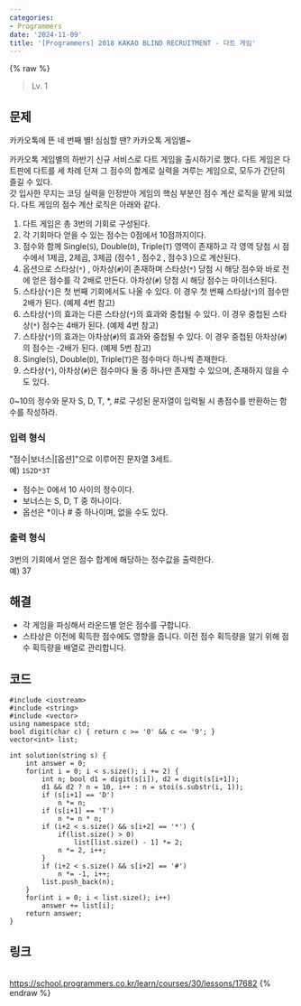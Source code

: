 ```yaml
---
categories:
- Programmers
date: '2024-11-09'
title: '[Programmers] 2018 KAKAO BLIND RECRUITMENT - 다트 게임'
---
```


{% raw %}
> Lv. 1<br>

## 문제
카카오톡에 뜬 네 번째 별! 심심할 땐? 카카오톡 게임별~

카카오톡 게임별의 하반기 신규 서비스로 다트 게임을 출시하기로 했다. 다트 게임은 다트판에 다트를 세 차례 던져 그 점수의 합계로 실력을 겨루는 게임으로, 모두가 간단히 즐길 수 있다.  
갓 입사한 무지는 코딩 실력을 인정받아 게임의 핵심 부분인 점수 계산 로직을 맡게 되었다. 다트 게임의 점수 계산 로직은 아래와 같다.

1.  다트 게임은 총 3번의 기회로 구성된다.
2.  각 기회마다 얻을 수 있는 점수는 0점에서 10점까지이다.
3.  점수와 함께 Single(`S`), Double(`D`), Triple(`T`) 영역이 존재하고 각 영역 당첨 시 점수에서 1제곱, 2제곱, 3제곱 (점수1  , 점수2  , 점수3  )으로 계산된다.
4.  옵션으로 스타상(`*`) , 아차상(`#`)이 존재하며 스타상(`*`) 당첨 시 해당 점수와 바로 전에 얻은 점수를 각 2배로 만든다. 아차상(`#`) 당첨 시 해당 점수는 마이너스된다.
5.  스타상(`*`)은 첫 번째 기회에서도 나올 수 있다. 이 경우 첫 번째 스타상(`*`)의 점수만 2배가 된다. (예제 4번 참고)
6.  스타상(`*`)의 효과는 다른 스타상(`*`)의 효과와 중첩될 수 있다. 이 경우 중첩된 스타상(`*`) 점수는 4배가 된다. (예제 4번 참고)
7.  스타상(`*`)의 효과는 아차상(`#`)의 효과와 중첩될 수 있다. 이 경우 중첩된 아차상(`#`)의 점수는 -2배가 된다. (예제 5번 참고)
8.  Single(`S`), Double(`D`), Triple(`T`)은 점수마다 하나씩 존재한다.
9.  스타상(`*`), 아차상(`#`)은 점수마다 둘 중 하나만 존재할 수 있으며, 존재하지 않을 수도 있다.

0~10의 정수와 문자 S, D, T, *, #로 구성된 문자열이 입력될 시 총점수를 반환하는 함수를 작성하라.

### 입력 형식
"점수|보너스|[옵션]"으로 이루어진 문자열 3세트.  
예)  `1S2D*3T`

-   점수는 0에서 10 사이의 정수이다.
-   보너스는 S, D, T 중 하나이다.
-   옵선은 *이나 # 중 하나이며, 없을 수도 있다.

### 출력 형식
3번의 기회에서 얻은 점수 합계에 해당하는 정수값을 출력한다.  
예) 37

## 해결
- 각 게임을 파싱해서 라운드별 얻은 점수를 구합니다.
- 스타상은 이전에 획득한 점수에도 영향을 줍니다. 이전 점수 획득량을 알기 위해 점수 획득량을 배열로 관리합니다.

## 코드
```
#include <iostream>
#include <string>
#include <vector>
using namespace std;
bool digit(char c) { return c >= '0' && c <= '9'; }
vector<int> list;

int solution(string s) {
    int answer = 0;
    for(int i = 0; i < s.size(); i += 2) {
        int n; bool d1 = digit(s[i]), d2 = digit(s[i+1]);
        d1 && d2 ? n = 10, i++ : n = stoi(s.substr(i, 1)); 
        if (s[i+1] == 'D')
            n *= n;
        if (s[i+1] == 'T')
            n *= n * n;
        if (i+2 < s.size() && s[i+2] == '*') {
            if(list.size() > 0)
                list[list.size() - 1] *= 2;
            n *= 2, i++;
        }
        if (i+2 < s.size() && s[i+2] == '#')
            n *= -1, i++;
        list.push_back(n);
    }
    for(int i = 0; i < list.size(); i++)
        answer += list[i];
    return answer;
}
```

## 링크
<br>https://school.programmers.co.kr/learn/courses/30/lessons/17682
{% endraw %}